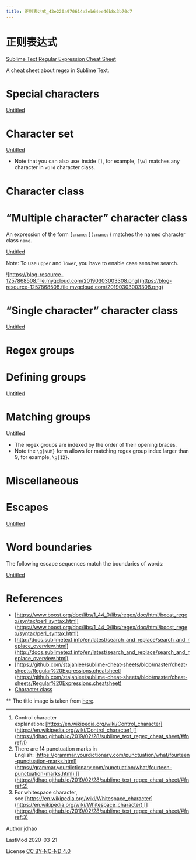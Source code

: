 ```yaml
---
title: 正则表达式_43e220a970614e2eb64ee46b8c3b70c7
---
```


# 正则表达式

[Sublime Text Regular Expression Cheat Sheet](https://jdhao.github.io/2019/02/28/sublime_text_regex_cheat_sheet/)

A cheat sheet about regex in Sublime Text.

# Special characters

[Untitled](assets/Untitled%20Database%20131df812e971461eb6cc7ebdcc63c3f6.csv)

# Character set

[Untitled](assets/Untitled%20Database%2074c09e887af5448396375cd9342a1d87.csv)

- Note that you can also use [](https://jdhao.github.io/2019/02/28/sublime_text_regex_cheat_sheet/#char_class) inside `[]`, for example, `[\w]` matches any character in `word` character class.

# Character class

# “Multiple character” character class

An expression of the form `[:name:](:name:)` matches the named character class `name`.

[Untitled](assets/Untitled%20Database%2094b1f2f1140749dfbe0998fd9f3b98fb.csv)

Note: To use `upper` and `lower`, you have to enable case sensitve search.

![https://blog-resource-1257868508.file.myqcloud.com/20190303003308.png](https://blog-resource-1257868508.file.myqcloud.com/20190303003308.png)

# “Single character” character class

[Untitled](assets/Untitled%20Database%206410154459a447fab8c80dcd96244041.csv)

# Regex groups

# Defining groups

[Untitled](assets/Untitled%20Database%20ec5ea9a3849c4a689c16a4e0fe78b8ac.csv)

# Matching groups

[Untitled](assets/Untitled%20Database%201b6d7ec6b9bc42f086589737d49bea06.csv)

- The regex groups are indexed by the order of their opening braces.
- Note the `\g{NUM}` form allows for matching regex group index larger than 9, for example, `\g{12}`.

# Miscellaneous

# Escapes

[Untitled](assets/Untitled%20Database%2083f20d6985e94a4dad68cfee7dcb5ef0.csv)

# Word boundaries

The following escape sequences match the boundaries of words:

[Untitled](assets/Untitled%20Database%2002bbc21ba5634fd594440006812ee03d.csv)

# References

- [https://www.boost.org/doc/libs/1_44_0/libs/regex/doc/html/boost_regex/syntax/perl_syntax.html](https://www.boost.org/doc/libs/1_44_0/libs/regex/doc/html/boost_regex/syntax/perl_syntax.html)
- [http://docs.sublimetext.info/en/latest/search_and_replace/search_and_replace_overview.html](http://docs.sublimetext.info/en/latest/search_and_replace/search_and_replace_overview.html)
- [https://github.com/stajahlee/sublime-cheat-sheets/blob/master/cheat-sheets/Regular%20Expressions.cheatsheet](https://github.com/stajahlee/sublime-cheat-sheets/blob/master/cheat-sheets/Regular%20Expressions.cheatsheet)
- [Character class](https://www.boost.org/doc/libs/1_44_0/libs/regex/doc/html/boost_regex/syntax/character_classes/std_char_clases.html)

** The title image is taken from [here](https://www.sitepoint.com/demystifying-regex-with-practical-examples/).

---

1. Control character explanation: [https://en.wikipedia.org/wiki/Control_character](https://en.wikipedia.org/wiki/Control_character) [](https://jdhao.github.io/2019/02/28/sublime_text_regex_cheat_sheet/#fnref:1)
2. There are 14 punctuation marks in English: [https://grammar.yourdictionary.com/punctuation/what/fourteen-punctuation-marks.html](https://grammar.yourdictionary.com/punctuation/what/fourteen-punctuation-marks.html) [](https://jdhao.github.io/2019/02/28/sublime_text_regex_cheat_sheet/#fnref:2)
3. For whitespace character, see [https://en.wikipedia.org/wiki/Whitespace_character](https://en.wikipedia.org/wiki/Whitespace_character) [](https://jdhao.github.io/2019/02/28/sublime_text_regex_cheat_sheet/#fnref:3)

Author jdhao

LastMod 2020-03-21

License [CC BY-NC-ND 4.0](https://creativecommons.org/licenses/by-nc-nd/4.0/)